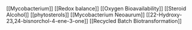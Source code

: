 [[Mycobacterium]]
[[Redox balance]]
[[Oxygen Bioavailability]]
[[Steroid Alcohol]]
[[phytosterols]]
[[Mycobacterium Neoaurum]]
[[22-Hydroxy-23,24-bisnorchol-4-ene-3-one]]
[[Recycled Batch Biotransformation]]
